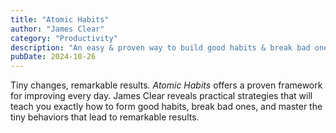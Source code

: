 ```yaml
---
title: "Atomic Habits"
author: "James Clear"
category: "Productivity"
description: "An easy & proven way to build good habits & break bad ones."
pubDate: 2024-10-26
---
```

Tiny changes, remarkable results. *Atomic Habits* offers a proven framework for improving every day. James Clear reveals practical strategies that will teach you exactly how to form good habits, break bad ones, and master the tiny behaviors that lead to remarkable results.
